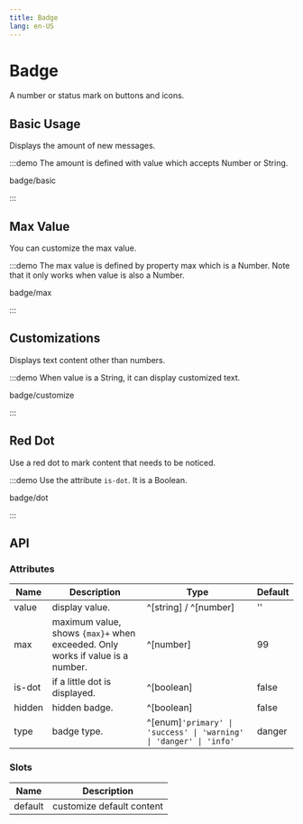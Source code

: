 ```yaml
---
title: Badge
lang: en-US
---
```


# Badge

A number or status mark on buttons and icons.

## Basic Usage

Displays the amount of new messages.

:::demo The amount is defined with value which accepts Number or String.

badge/basic

:::

## Max Value

You can customize the max value.

:::demo The max value is defined by property max which is a Number. Note that it only works when value is also a Number.

badge/max

:::

## Customizations

Displays text content other than numbers.

:::demo When value is a String, it can display customized text.

badge/customize

:::

## Red Dot

Use a red dot to mark content that needs to be noticed.

:::demo Use the attribute `is-dot`. It is a Boolean.

badge/dot

:::

## API

### Attributes

| Name   | Description                                                                   | Type                                                               | Default |
| ------ | ----------------------------------------------------------------------------- | ------------------------------------------------------------------ | ------- |
| value  | display value.                                                                | ^[string] / ^[number]                                              | ''      |
| max    | maximum value, shows `{max}+` when exceeded. Only works if value is a number. | ^[number]                                                          | 99      |
| is-dot | if a little dot is displayed.                                                 | ^[boolean]                                                         | false   |
| hidden | hidden badge.                                                                 | ^[boolean]                                                         | false   |
| type   | badge type.                                                                   | ^[enum]`'primary' \| 'success' \| 'warning' \| 'danger' \| 'info'` | danger  |

### Slots

| Name    | Description               |
| ------- | ------------------------- |
| default | customize default content |
